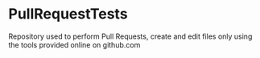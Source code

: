 # PullRequestTests

Repository used to perform Pull Requests, create and edit files only using the tools provided online on github.com
